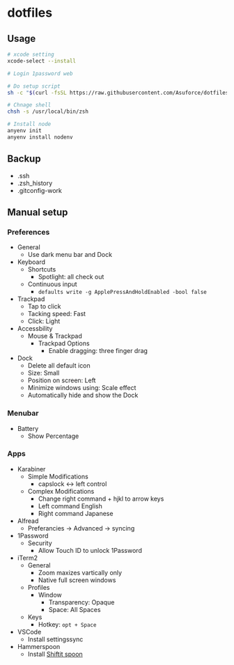 # dotfiles

## Usage

```sh
# xcode setting
xcode-select --install

# Login 1password web

# Do setup script
sh -c "$(curl -fsSL https://raw.githubusercontent.com/Asuforce/dotfiles/master/setup.sh)"

# Chnage shell
chsh -s /usr/local/bin/zsh

# Install node
anyenv init
anyenv install nodenv
```

## Backup

- .ssh
- .zsh_history
- .gitconfig-work

## Manual setup

### Preferences

- General
  - Use dark menu bar and Dock
- Keyboard
  - Shortcuts
    - Spotlight: all check out
  - Continuous input
    - `defaults write -g ApplePressAndHoldEnabled -bool false`
- Trackpad
  - Tap to click
  - Tacking speed: Fast
  - Click: Light
- Accessbility
  - Mouse & Trackpad
    - Trackpad Options
      - Enable dragging: three finger drag
- Dock
  - Delete all default icon
  - Size: Small
  - Position on screen: Left
  - Minimize windows using: Scale effect
  - Automatically hide and show the Dock

### Menubar

- Battery
  - Show Percentage

### Apps

- Karabiner
  - Simple Modifications
    - capslock <-> left control
  - Complex Modifications
    - Change right command + hjkl to arrow keys
    - Left command English
    - Right command Japanese
- Alfread
  - Preferancies -> Advanced -> syncing
- 1Password
  - Security
    - Allow Touch ID to unlock 1Password
- iTerm2
  - General
    - Zoom maxizes vartically only
    - Native full screen windows
  - Profiles
    - Window
      - Transparency: Opaque
      - Space: All Spaces
  - Keys
    - Hotkey: `opt + Space`
- VSCode
  - Install settingssync
- Hammerspoon
  - Install [Shiftit spoon](https://github.com/peterklijn/hammerspoon-shiftit/blob/master/README.md#step-2)

